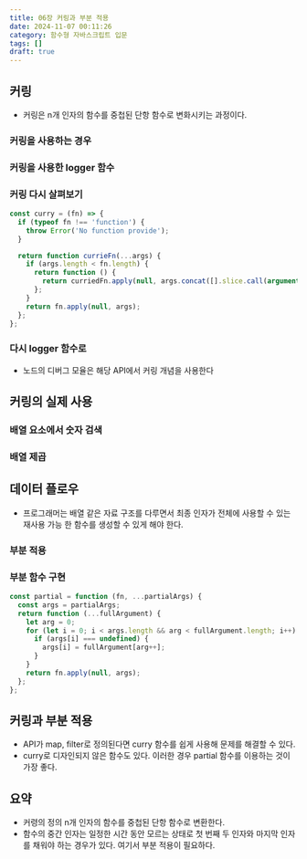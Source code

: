 ```yaml
---
title: 06장 커링과 부분 적용
date: 2024-11-07 00:11:26
category: 함수형 자바스크립트 입문
tags: []
draft: true
---
```


## 커링

- 커링은 n개 인자의 함수를 중첩된 단항 함수로 변화시키는 과정이다.

### 커링을 사용하는 경우

### 커링을 사용한 logger 함수

### 커링 다시 살펴보기

```js
const curry = (fn) => {
  if (typeof fn !== 'function') {
    throw Error('No function provide');
  }

  return function currieFn(...args) {
    if (args.length < fn.length) {
      return function () {
        return curriedFn.apply(null, args.concat([].slice.call(arguments)));
      };
    }
    return fn.apply(null, args);
  };
};
```

### 다시 logger 함수로

- 노드의 디버그 모율은 해당 API에서 커링 개념을 사용한다

## 커링의 실제 사용

### 배열 요소에서 숫자 검색

### 배열 제곱

## 데이터 플로우

- 프로그래머는 배열 같은 자료 구조를 다루면서 최종 인자가 전체에 사용할 수 있는 재사용 가능 한 함수를 생성할 수 있게 해야 한다.

### 부분 적용

### 부분 함수 구현

```js
const partial = function (fn, ...partialArgs) {
  const args = partialArgs;
  return function (...fullArgument) {
    let arg = 0;
    for (let i = 0; i < args.length && arg < fullArgument.length; i++) {
      if (args[i] === undefined) {
        args[i] = fullArgument[arg++];
      }
    }
    return fn.apply(null, args);
  };
};
```

## 커링과 부분 적용

- API가 map, filter로 정의된다면 curry 함수를 쉽게 사용해 문제를 해결할 수 있다.
- curry로 디자인되지 않은 함수도 있다. 이러한 경우 partial 함수를 이용하는 것이 가장 좋다.

## 요약

- 커령의 정의 n개 인자의 함수를 중첩된 단항 함수로 변환한다.
- 함수의 중간 인자는 일정한 시간 동안 모르는 상태로 첫 번째 두 인자와 마지막 인자를 채워야 하는 경우가 있다. 여기서 부분 적용이 필요하다.
